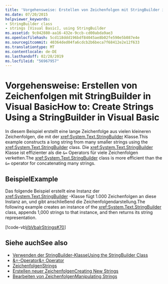 ```yaml
---
title: 'Vorgehensweise: Erstellen von Zeichenfolgen mit StringBuilder in Visual Basic'
ms.date: 07/20/2015
helpviewer_keywords:
- StringBuilder class
- strings [Visual Basic], using StringBuilder
ms.assetid: 9c042880-aa16-432e-9ccb-cd00abda9ae3
ms.openlocfilehash: 5cd118ddd196bdf84045ae8b02fe590e5b087e4e
ms.sourcegitcommit: 40364ded04fa6cdcb2b6beca7f68412e2e12f633
ms.translationtype: MT
ms.contentlocale: de-DE
ms.lasthandoff: 02/28/2019
ms.locfileid: "56967957"
---
```

# <a name="how-to-create-strings-using-a-stringbuilder-in-visual-basic"></a><span data-ttu-id="f105b-102">Vorgehensweise: Erstellen von Zeichenfolgen mit StringBuilder in Visual Basic</span><span class="sxs-lookup"><span data-stu-id="f105b-102">How to: Create Strings Using a StringBuilder in Visual Basic</span></span>
<span data-ttu-id="f105b-103">In diesem Beispiel erstellt eine lange Zeichenfolge aus vielen kleineren Zeichenfolgen, die mit der <xref:System.Text.StringBuilder> Klasse.</span><span class="sxs-lookup"><span data-stu-id="f105b-103">This example constructs a long string from many smaller strings using the <xref:System.Text.StringBuilder> class.</span></span> <span data-ttu-id="f105b-104">Die <xref:System.Text.StringBuilder> Klasse ist effizienter als die `&=` Operators für viele Zeichenfolgen verketten.</span><span class="sxs-lookup"><span data-stu-id="f105b-104">The <xref:System.Text.StringBuilder> class is more efficient than the `&=` operator for concatenating many strings.</span></span>  
  
## <a name="example"></a><span data-ttu-id="f105b-105">Beispiel</span><span class="sxs-lookup"><span data-stu-id="f105b-105">Example</span></span>  
 <span data-ttu-id="f105b-106">Das folgende Beispiel erstellt eine Instanz der <xref:System.Text.StringBuilder> -Klasse fügt 1.000 Zeichenfolgen an diese Instanz an, und gibt anschließend die Zeichenfolgendarstellung.</span><span class="sxs-lookup"><span data-stu-id="f105b-106">The following example creates an instance of the <xref:System.Text.StringBuilder> class, appends 1,000 strings to that instance, and then returns its string representation.</span></span>  
  
 [!code-vb[VbVbalrStrings#70](~/samples/snippets/visualbasic/VS_Snippets_VBCSharp/VbVbalrStrings/VB/Class2.vb#70)]  
  
## <a name="see-also"></a><span data-ttu-id="f105b-107">Siehe auch</span><span class="sxs-lookup"><span data-stu-id="f105b-107">See also</span></span>
- [<span data-ttu-id="f105b-108">Verwenden der StringBuilder-Klasse</span><span class="sxs-lookup"><span data-stu-id="f105b-108">Using the StringBuilder Class</span></span>](../../../../standard/base-types/stringbuilder.md)
- [<span data-ttu-id="f105b-109">&=-Operator</span><span class="sxs-lookup"><span data-stu-id="f105b-109">&= Operator</span></span>](../../../../visual-basic/language-reference/operators/and-assignment-operator.md)
- [<span data-ttu-id="f105b-110">Zeichenfolgen</span><span class="sxs-lookup"><span data-stu-id="f105b-110">Strings</span></span>](../../../../visual-basic/programming-guide/language-features/strings/index.md)
- [<span data-ttu-id="f105b-111">Erstellen neuer Zeichenfolgen</span><span class="sxs-lookup"><span data-stu-id="f105b-111">Creating New Strings</span></span>](../../../../standard/base-types/creating-new.md)
- [<span data-ttu-id="f105b-112">Bearbeiten von Zeichenfolgen</span><span class="sxs-lookup"><span data-stu-id="f105b-112">Manipulating Strings</span></span>](../../../../standard/base-types/manipulating-strings.md)
